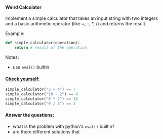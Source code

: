 #### Weird Calculator

Implement a simple calculator that takes an input string with two integers and a basic arithmetic operator (like +, -, *, /) and returns the result.

Example:
```python
def simple_calculator(operation):
    return # result of the operation
```

Notes:
 - use `eval()` builtin

#### <u>Check yourself</u>:
```python
simple_calculator("3 + 4") == 7
simple_calculator("10 - 2") == 8
simple_calculator("8 * 2") == 16
simple_calculator("9 / 3") == 3
```

#### Answer the questions:
 - what is the problem with python's `eval()` builtin?
 - are there different solutions that 